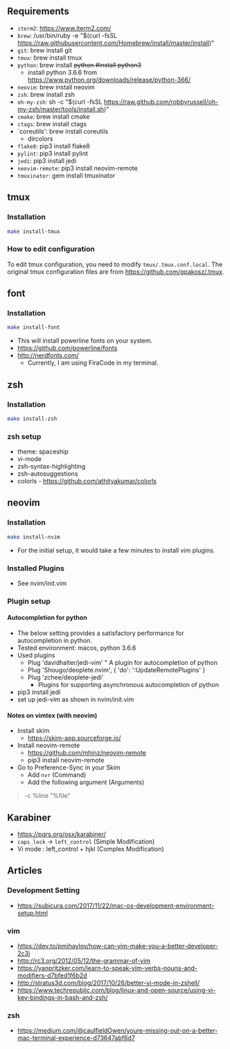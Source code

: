 
## Requirements
* `iterm2`: https://www.iterm2.com/
* `brew`: /usr/bin/ruby -e "$(curl -fsSL https://raw.githubusercontent.com/Homebrew/install/master/install)"
* `git`: brew install git
* `tmux`: brew install tmux
* `python`: brew install ~~python #install python3~~
    - install python 3.6.6 from https://www.python.org/downloads/release/python-366/
* `neovim`: brew install neovim
* `zsh`: brew install zsh
* `oh-my-zsh`: sh -c "$(curl -fsSL https://raw.github.com/robbyrussell/oh-my-zsh/master/tools/install.sh)"
* `cmake`: brew install cmake
* `ctags`: brew install ctags
* `coreutils': brew install coreutils
    - dircolors
* `flake8`: pip3 install flake8
* `pylint`: pip3 install pylint
* `jedi`: pip3 install jedi
* `neovim-remote`: pip3 install neovim-remote
* `tmuxinator`: gem install tmuxinator

## tmux
### Installation
```bash
make install-tmux
```

### How to edit configuration
To edit tmux configuration, you need to modify `tmux/.tmux.conf.local`.
The original tmux configuration files are from https://github.com/gpakosz/.tmux.

## font
### Installation
```bash
make install-font
```
* This will install powerline fonts on your system.
* https://github.com/powerline/fonts
* http://nerdfonts.com/
    - Currently, I am using FiraCode in my terminal.

## zsh
### Installation
```bash
make install-zsh
```

### zsh setup
* theme: spaceship
* vi-mode
* zsh-syntax-highlighting
* zsh-autosuggestions
* colorls - https://github.com/athityakumar/colorls


## neovim
### Installation
```bash
make install-nvim
```
* For the initial setup, it would take a few minutes to install vim plugins.

### Installed Plugins
* See nvim/init.vim

### Plugin setup
#### Autocompletion for python
* The below setting provides a satisfactory performance for autocompletion in python.
* Tested environment: macos, python 3.6.6
* Used plugins
    - Plug 'davidhalter/jedi-vim' " A plugin for autocompletion of python
    - Plug 'Shougo/deoplete.nvim', { 'do': ':UpdateRemotePlugins' }
    - Plug 'zchee/deoplete-jedi'
        - Plugins for supporting asynchronous autocompletion of python
* pip3 install jedi
* set up jedi-vim as shown in nvim/init.vim

#### Notes on vimtex (with neovim)
* Install skim
    - https://skim-app.sourceforge.io/
* Install neovim-remote
    - https://github.com/mhinz/neovim-remote
    - pip3 install neovim-remote
* Go to Preference-Sync in your Skim
    - Add `nvr` (Command)
    - Add the following argument (Arguments)
> -c %line "%file"


## Karabiner
* https://pqrs.org/osx/karabiner/
* `caps_lock` -> `left_control` (Simple Modification)
* Vi mode : left_control + hjkl (Complex Modification)

## Articles
### Development Setting
* https://subicura.com/2017/11/22/mac-os-development-environment-setup.html

### vim
* https://dev.to/pmihaylov/how-can-vim-make-you-a-better-developer-2c3i
* http://rc3.org/2012/05/12/the-grammar-of-vim
* https://yanpritzker.com/learn-to-speak-vim-verbs-nouns-and-modifiers-d7bfed1f6b2d
* http://stratus3d.com/blog/2017/10/26/better-vi-mode-in-zshell/
* https://www.techrepublic.com/blog/linux-and-open-source/using-vi-key-bindings-in-bash-and-zsh/

### zsh
* https://medium.com/@caulfieldOwen/youre-missing-out-on-a-better-mac-terminal-experience-d73647abf6d7
